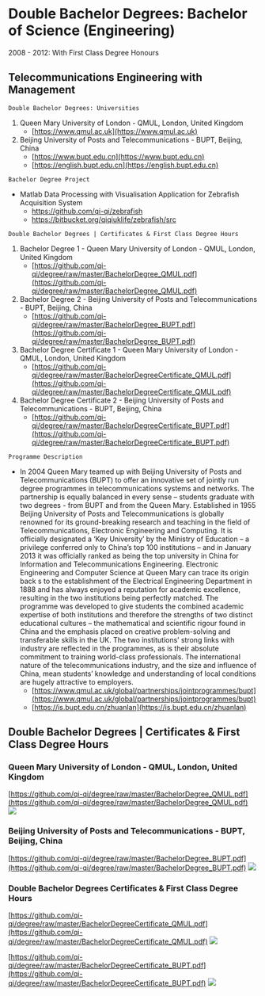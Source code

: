 # Double Bachelor Degrees: Bachelor of Science (Engineering)
2008 - 2012: With First Class Degree Honours

## Telecommunications Engineering with Management
`Double Bachelor Degrees: Universities`
1. Queen Mary University of London - QMUL, London, United Kingdom
    - [https://www.qmul.ac.uk](https://www.qmul.ac.uk)
2. Beijing University of Posts and Telecommunications - BUPT, Beijing, China
    - [https://www.bupt.edu.cn](https://www.bupt.edu.cn)
    - [https://english.bupt.edu.cn](https://english.bupt.edu.cn)

`Bachelor Degree Project`
- Matlab Data Processing with Visualisation Application for Zebrafish Acquisition System
   - https://github.com/qi-qi/zebrafish
   - https://bitbucket.org/qiqiuklife/zebrafish/src

`Double Bachelor Degrees | Certificates & First Class Degree Hours`
1. Bachelor Degree 1 - Queen Mary University of London - QMUL, London, United Kingdom
    - [https://github.com/qi-qi/degree/raw/master/BachelorDegree_QMUL.pdf](https://github.com/qi-qi/degree/raw/master/BachelorDegree_QMUL.pdf)
2. Bachelor Degree 2 - Beijing University of Posts and Telecommunications - BUPT, Beijing, China
    - [https://github.com/qi-qi/degree/raw/master/BachelorDegree_BUPT.pdf](https://github.com/qi-qi/degree/raw/master/BachelorDegree_BUPT.pdf)
3. Bachelor Degree Certificate 1 - Queen Mary University of London - QMUL, London, United Kingdom
    - [https://github.com/qi-qi/degree/raw/master/BachelorDegreeCertificate_QMUL.pdf](https://github.com/qi-qi/degree/raw/master/BachelorDegreeCertificate_QMUL.pdf)
4. Bachelor Degree Certificate 2 - Beijing University of Posts and Telecommunications - BUPT, Beijing, China
    - [https://github.com/qi-qi/degree/raw/master/BachelorDegreeCertificate_BUPT.pdf](https://github.com/qi-qi/degree/raw/master/BachelorDegreeCertificate_BUPT.pdf)

`Programme Description`
- In 2004 Queen Mary teamed up with Beijing University of Posts and Telecommunications (BUPT) to offer an innovative set of jointly run degree programmes in telecommunications systems and networks. The partnership is equally balanced in every sense – students graduate with two degrees - from BUPT and from the Queen Mary. Established in 1955 Beijing University of Posts and Telecommunications is globally renowned for its ground-breaking research and teaching in the field of Telecommunications, Electronic Engineering and Computing.  It is officially designated a ‘Key University’ by the Ministry of Education – a privilege conferred only to China’s top 100 institutions – and in January 2013 it was officially ranked as being the top university in China for Information and Telecommunications Engineering.  Electronic Engineering and Computer Science at Queen Mary can trace its origin back s to the establishment of the Electrical Engineering  Department in 1888 and has always enjoyed a reputation for academic excellence, resulting in the two institutions being perfectly matched. The programme was developed to give students the combined academic expertise of both institutions and therefore the strengths of two distinct educational cultures – the mathematical and scientific rigour found in China and the emphasis placed on creative problem-solving and transferable skills in the UK. The two institutions’ strong links with industry are reflected in the programmes, as is their absolute commitment to training world-class professionals.  The international nature of the telecommunications industry, and the size and influence of China, mean students’ knowledge and understanding of local conditions are hugely attractive to employers.
    - [https://www.qmul.ac.uk/global/partnerships/jointprogrammes/bupt](https://www.qmul.ac.uk/global/partnerships/jointprogrammes/bupt)
    - [https://is.bupt.edu.cn/zhuanlan](https://is.bupt.edu.cn/zhuanlan)

## Double Bachelor Degrees | Certificates & First Class Degree Hours

### Queen Mary University of London - QMUL, London, United Kingdom
[https://github.com/qi-qi/degree/raw/master/BachelorDegree_QMUL.pdf](https://github.com/qi-qi/degree/raw/master/BachelorDegree_QMUL.pdf)
![](https://github.com/qi-qi/degree/raw/master/img/BachelorDegree_QMUL.jpg)

### Beijing University of Posts and Telecommunications - BUPT, Beijing, China
[https://github.com/qi-qi/degree/raw/master/BachelorDegree_BUPT.pdf](https://github.com/qi-qi/degree/raw/master/BachelorDegree_BUPT.pdf)
![](https://github.com/qi-qi/degree/raw/master/img/BachelorDegree_BUPT.jpg)

### Double Bachelor Degrees Certificates & First Class Degree Hours
[https://github.com/qi-qi/degree/raw/master/BachelorDegreeCertificate_QMUL.pdf](https://github.com/qi-qi/degree/raw/master/BachelorDegreeCertificate_QMUL.pdf)
![](https://github.com/qi-qi/degree/raw/master/img/BachelorDegreeCertificate_QMUL.jpg)

[https://github.com/qi-qi/degree/raw/master/BachelorDegreeCertificate_BUPT.pdf](https://github.com/qi-qi/degree/raw/master/BachelorDegreeCertificate_BUPT.pdf)
![](https://github.com/qi-qi/degree/raw/master/img/BachelorDegreeCertificate_BUPT.jpg)

